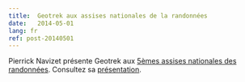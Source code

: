 ```yaml
---
title:  Geotrek aux assises nationales de la randonnées
date:   2014-05-01
lang: fr
ref: post-20140501
---
```


Pierrick Navizet présente Geotrek aux <a href="https://www.idealconnaissances.com/assises-randonnees/" target="_blank">5èmes assises nationales des randonnées</a>. Consultez sa <a href="http://exploredoc.com/doc/2040639/pierrick-navizet---5es-assises-nationales-de-la-randonn%C3%A9e" target="_blank">présentation</a>.